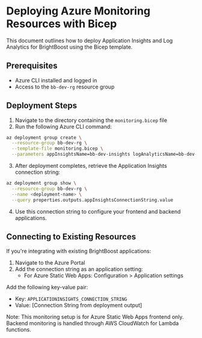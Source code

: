 # Deploying Azure Monitoring Resources with Bicep

This document outlines how to deploy Application Insights and Log Analytics for BrightBoost using the Bicep template.

## Prerequisites

- Azure CLI installed and logged in
- Access to the `bb-dev-rg` resource group

## Deployment Steps

1. Navigate to the directory containing the `monitoring.bicep` file
2. Run the following Azure CLI command:

```bash
az deployment group create \
  --resource-group bb-dev-rg \
  --template-file monitoring.bicep \
  --parameters appInsightsName=bb-dev-insights logAnalyticsName=bb-dev-logs
```

3. After deployment completes, retrieve the Application Insights connection string:

```bash
az deployment group show \
  --resource-group bb-dev-rg \
  --name <deployment-name> \
  --query properties.outputs.appInsightsConnectionString.value
```

4. Use this connection string to configure your frontend and backend applications.

## Connecting to Existing Resources

If you're integrating with existing BrightBoost applications:

1. Navigate to the Azure Portal
2. Add the connection string as an application setting:
   - For Azure Static Web Apps: Configuration > Application settings

Add the following key-value pair:
- Key: `APPLICATIONINSIGHTS_CONNECTION_STRING`
- Value: [Connection String from deployment output]

Note: This monitoring setup is for Azure Static Web Apps frontend only. Backend monitoring is handled through AWS CloudWatch for Lambda functions.

